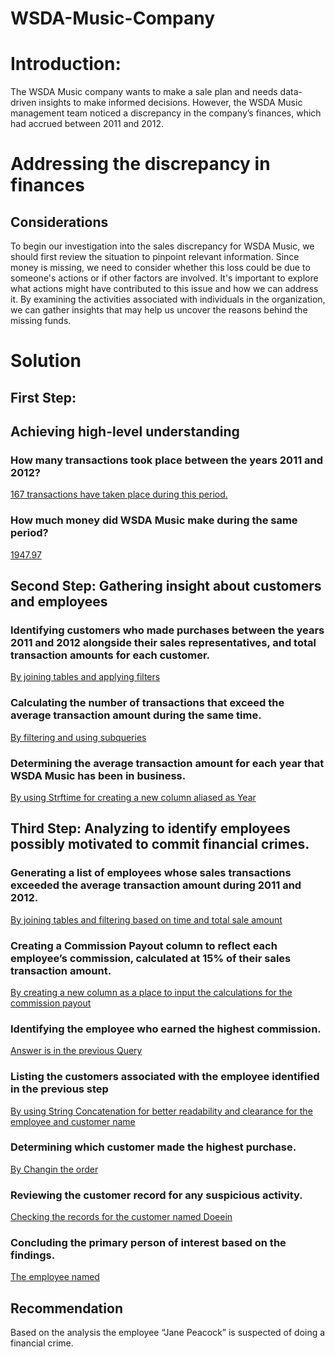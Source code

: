 # WSDA-Music-Company

# Introduction:
The WSDA Music company wants to make a sale plan and needs data-driven insights to make informed decisions.
However, the WSDA Music management team noticed a discrepancy in the company’s finances, which had accrued between 2011 and 2012. 

# Addressing the discrepancy in finances
## Considerations
To begin our investigation into the sales discrepancy for WSDA Music, we should first review the situation to pinpoint relevant information. Since money is missing, we need to consider whether this loss could be due to someone's actions or if other factors are involved. It's important to explore what actions might have contributed to this issue and how we can address it. By examining the activities associated with individuals in the organization, we can gather insights that may help us uncover the reasons behind the missing funds.

# Solution

## First Step: 
## Achieving high-level understanding

### How many transactions took place between the years 2011 and 2012?
[167 transactions have taken place during this period.](https://github.com/Mae-Shahvirdi/WSDA-Music-Company/blob/main/1.%20How%20many%20transactions%20took%20place%20between%20the%20years%202011%20and%202012%20.sql)

### How much money did WSDA Music make during the same period? 
[1947.97](https://github.com/Mae-Shahvirdi/WSDA-Music-Company/blob/main/2.%20How%20much%20money%20did%20WSDA%20Music%20make%20during%20the%20same%20period%3F)

##
## Second Step: Gathering insight about customers and employees
### Identifying customers who made purchases between the years 2011 and 2012 alongside their sales representatives, and total transaction amounts for each customer.
[By joining tables and applying filters](https://github.com/Mae-Shahvirdi/WSDA-Music-Company/blob/main/3.%20Identifying%20customers%20who%20made%20purchases%20between%20the%20years%202011%20and%202012%20alongside%20their%20sales%20representatives,%20and%20total%20transaction%20amounts%20for%20each%20customer.)

### Calculating the number of transactions that exceed the average transaction amount during the same time.
[By filtering and using subqueries](https://github.com/Mae-Shahvirdi/WSDA-Music-Company/blob/main/4.%20Calculating%20the%20number%20of%20transactions%20that%20exceed%20the%20average%20transaction%20amount%20during%20the%20same%20time.sql)

### Determining the average transaction amount for each year that WSDA Music has been in business.
[By using Strftime for creating a new column aliased as Year](https://github.com/Mae-Shahvirdi/WSDA-Music-Company/blob/main/5.%20Determining%20the%20average%20transaction%20amount%20for%20each%20year%20that%20WSDA%20Music%20has%20been%20in%20business.sql)

##
## Third Step: Analyzing to identify employees possibly motivated to commit financial crimes.
### Generating a list of employees whose sales transactions exceeded the average transaction amount during 2011 and 2012.
[By joining tables and filtering based on time and total sale amount](https://github.com/Mae-Shahvirdi/WSDA-Music-Company/blob/main/6.%20Generating%20a%20list%20of%20employees%20whose%20sales%20transactions%20exceeded%20the%20average%20transaction%20amount%20during%202011%20and%202012.sql)

### Creating a Commission Payout column to reflect each employee’s commission, calculated at 15% of their sales transaction amount.
[By creating a new column as a place to input the calculations for the commission payout](https://github.com/Mae-Shahvirdi/WSDA-Music-Company/blob/main/7.%20Creating%20a%20Commission%20Payout%20column%20to%20reflect%20each%20employee%E2%80%99s%20commission,%20calculated%20at%2015%25%20of%20their%20sales%20transaction%20amount.sql)

### Identifying the employee who earned the highest commission.
[Answer is in the previous Query](https://github.com/Mae-Shahvirdi/WSDA-Music-Company/blob/main/7.%20Creating%20a%20Commission%20Payout%20column%20to%20reflect%20each%20employee%E2%80%99s%20commission,%20calculated%20at%2015%25%20of%20their%20sales%20transaction%20amount.sql)

### Listing the customers associated with the employee identified in the previous step
[By using String Concatenation for better readability and clearance for the employee and customer name](https://github.com/Mae-Shahvirdi/WSDA-Music-Company/blob/main/8.%20Listing%20the%20customers%20associated%20with%20the%20employee%20identified%20in%20the%20previous%20step.sql)

### Determining which customer made the highest purchase.
[By Changin the order](https://github.com/Mae-Shahvirdi/WSDA-Music-Company/blob/main/9.%20Determining%20which%20customer%20made%20the%20highest%20purchase..SQL)

### Reviewing the customer record for any suspicious activity.
[Checking the records for the customer named Doeein](https://github.com/Mae-Shahvirdi/WSDA-Music-Company/blob/main/10.%20Reviewing%20the%20customer%20record%20for%20any%20suspicious%20activity.sql)

### Concluding the primary person of interest based on the findings.
[The employee named](https://github.com/Mae-Shahvirdi/WSDA-Music-Company/blob/main/11.%20Concluding%20the%20primary%20person%20of%20interest%20based%20on%20the%20findings.sql)

##
## Recommendation
Based on the analysis the employee “Jane Peacock” is suspected of doing a financial crime.











